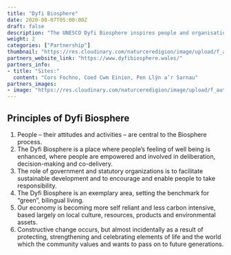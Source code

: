 ```yaml
---
title: "Dyfi Biosphere"
date: 2020-08-07T05:00:00Z
draft: false
description: "The UNESCO Dyfi Biosphere inspires people and organisations to work together in creating sustainable futures we can all be proud of"
weight: 2
categories: ["Partnership"]
thumbnail: "https://res.cloudinary.com/naturceredigion/image/upload/f_auto,w_480/v1720623548/dyfi-biosphere.png"
partners_website_link: "https://www.dyfibiosphere.wales/"
partners_info:
- title: "Sites:"
  content: "Cors Fochno, Coed Cwm Einion, Pen Llŷn a’r Sarnau"
partners_images:
- image: "https://res.cloudinary.com/naturceredigion/image/upload/f_auto,w_860/v1721736803/dyfi-biosphere-view-trees.jpg"
---
```


## Principles of Dyfi Biosphere
1. People – their attitudes and activities – are central to the Biosphere process.
2. The Dyfi Biosphere is a place where people’s feeling of well being is enhanced, where people are empowered and involved in deliberation, decision-making and co-delivery.
3. The role of government and statutory organizations is to facilitate sustainable development and to encourage and enable people to take responsibility.
4. The Dyfi Biosphere is an exemplary area, setting the benchmark for “green”, bilingual living.
5. Our economy is becoming more self reliant and less carbon intensive, based largely on local culture, resources, products and environmental assets.
6. Constructive change occurs, but almost incidentally as a result of protecting, strengthening and celebrating elements of life and the world which the community values and wants to pass on to future generations.
